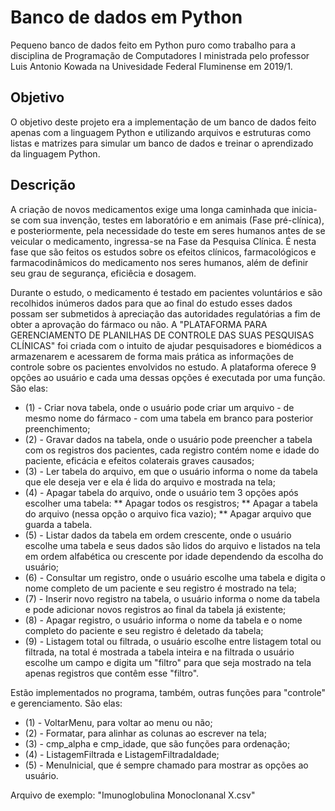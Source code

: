 # Banco de dados em Python
Pequeno banco de dados feito em Python puro como trabalho para a disciplina de Programação de Computadores I ministrada pelo professor Luis Antonio Kowada na Univesidade Federal Fluminense em 2019/1.

## Objetivo

O objetivo deste projeto era a implementação de um banco de dados feito apenas com a linguagem Python e utilizando arquivos e estruturas como listas e matrizes para simular um banco de dados e treinar o aprendizado da linguagem Python.

## Descrição

A criação de novos medicamentos exige uma longa caminhada que inicia-se com sua invenção, testes em laboratório e em animais (Fase pré-clínica), e posteriormente, pela necessidade do teste em seres humanos antes de se veicular o medicamento, ingressa-se na Fase da Pesquisa Clínica. É nesta fase que são feitos os estudos sobre os efeitos clínicos, farmacológicos e farmacodinâmicos do medicamento nos seres humanos, além de definir seu grau de segurança, eficiêcia e dosagem. 

Durante o estudo, o medicamento é testado em pacientes voluntários e são recolhidos inúmeros dados para que ao final do estudo esses dados possam ser submetidos à apreciação das autoridades regulatórias a fim de obter a aprovação do fármaco ou não. A "PLATAFORMA PARA GERENCIAMENTO DE PLANILHAS DE CONTROLE DAS SUAS PESQUISAS CLÍNICAS" foi criada com o intuito de ajudar pesquisadores e biomédicos a armazenarem e acessarem de forma mais prática as informações de controle sobre os pacientes envolvidos no estudo. A plataforma oferece 9 opções ao usuário e cada uma dessas opções é executada por uma função. São elas: 

* (1) - Criar nova tabela, onde o usuário pode criar um arquivo - de mesmo nome do fármaco -  com uma tabela em branco para posterior preenchimento; 
* (2) - Gravar dados na tabela, onde o usuário pode preencher a tabela com os registros dos pacientes, cada registro contém nome e idade do paciente, eficácia e efeitos colaterais graves causados; 
* (3) - Ler tabela do arquivo, em que o usuário informa o nome da tabela que ele deseja ver e ela é lida do arquivo e mostrada na tela; 
* (4) - Apagar tabela do arquivo, onde o usuário tem 3 opções após escolher uma tabela: 
** Apagar todos os resgistros;
** Apagar a tabela do arquivo (nessa opção o arquivo fica vazio);
** Apagar arquivo que guarda a tabela.
* (5) - Listar dados da tabela em ordem crescente, onde o usuário escolhe uma tabela e seus dados são lidos do arquivo e listados na tela em ordem alfabética ou crescente por idade dependendo da escolha do usuário; 
* (6) - Consultar um registro, onde o usuário escolhe uma tabela e digita o nome completo de um paciente e seu registro é mostrado na tela; 
* (7) - Inserir novo registro na tabela, o usuário informa o nome da tabela e pode adicionar novos registros ao final da tabela já existente; 
* (8) - Apagar registro, o usuário informa o nome da tabela e o nome completo do paciente e seu registro é deletado da tabela; 
* (9) - Listagem total ou filtrada, o usuário escolhe entre listagem total ou filtrada, na total é mostrada a tabela inteira e na filtrada o usuário escolhe um campo e digita um "filtro" para que 
seja mostrado na tela apenas registros que contêm esse "filtro". 

Estão implementados no programa, também, outras funções para "controle" e gerenciamento. São elas:  
* (1) - VoltarMenu, para voltar ao menu ou não; 
* (2) - Formatar, para alinhar as colunas ao escrever na tela; 
* (3) - cmp_alpha e cmp_idade, que são funções para ordenação; 
* (4) - ListagemFiltrada e ListagemFiltradaIdade; 
* (5) - MenuInicial, que é sempre  chamado para mostrar as opções ao usuário. 

Arquivo de exemplo: "Imunoglobulina Monoclonanal X.csv"
